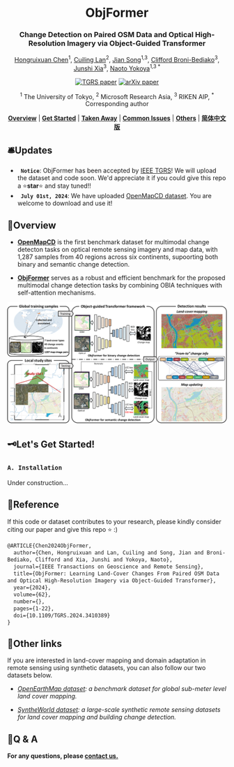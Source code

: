 <div align="center">
<h1 align="center">ObjFormer</h1>

<h3>Change Detection on Paired OSM Data and Optical High-Resolution Imagery via Object-Guided Transformer
</h3>

[Hongruixuan Chen](https://scholar.google.ch/citations?user=XOk4Cf0AAAAJ&hl=zh-CN&oi=ao)<sup>1</sup>, [Cuiling Lan](https://scholar.google.com/citations?user=XZugqiwAAAAJ&hl=zh-CN)<sup>2</sup>, [Jian Song](https://scholar.google.ch/citations?user=CgcMFJsAAAAJ&hl=zh-CN)<sup>1,3</sup>, [Clifford Broni-Bediako](https://scholar.google.co.jp/citations?user=Ng45cnYAAAAJ&hl=en)<sup>3</sup>, [Junshi Xia](https://scholar.google.com/citations?user=n1aKdTkAAAAJ&hl=en)<sup>3</sup>, [Naoto Yokoya](https://scholar.google.co.jp/citations?user=DJ2KOn8AAAAJ&hl=en)<sup>1,3 *</sup>

[![TGRS paper](https://img.shields.io/badge/TGRS-paper-00629B.svg)](https://ieeexplore.ieee.org/abstract/document/10551264)  [![arXiv paper](https://img.shields.io/badge/arXiv-paper-b31b1b.svg)](https://arxiv.org/abs/2310.02674)


<sup>1</sup> The University of Tokyo, <sup>2</sup> Microsoft Research Asia,  <sup>3</sup> RIKEN AIP,  <sup>*</sup> Corresponding author

[**Overview**](#overview) | [**Get Started**](#%EF%B8%8Flets-get-started) | [**Taken Away**](#%EF%B8%8Fresults-taken-away) | [**Common Issues**](#common-issues) | [**Others**](#q--a) | [**简体中文版**](./README_zh-CN.md)

</div>

## 🛎️Updates
* **` Notice`**: ObjFormer has been accepted by [IEEE TGRS](https://ieeexplore.ieee.org/document/10551264)! We will upload the dataset and code soon. We'd appreciate it if you could give this repo a ⭐️**star**⭐️ and stay tuned!!
* **` July 01st, 2024`**: We have uploaded [OpenMapCD dataset](https://zenodo.org/records/12606585). You are welcome to download and use it!


## 🔭Overview

* [**OpenMapCD**](https://zenodo.org/records/12606585) is the first benchmark dataset for multimodal change detecton tasks on optical remote sensing imagery and map data, with 1,287 samples from 40 regions across six continents, supoorting both binary and semantic change detection. 


* [**ObjFormer**](https://ieeexplore.ieee.org/document/10565926) serves as a robust and efficient benchmark for the proposed multimodal change detection tasks by combining OBIA techniques with self-attention mechanisms.

<img src="./fig/Overall_framework.jpg">

## 🗝️Let's Get Started!
### `A. Installation`

Under construction...


## 📜Reference

If this code or dataset contributes to your research, please kindly consider citing our paper and give this repo ⭐️ :)
```
@ARTICLE{Chen2024ObjFormer,
  author={Chen, Hongruixuan and Lan, Cuiling and Song, Jian and Broni-Bediako, Clifford and Xia, Junshi and Yokoya, Naoto},
  journal={IEEE Transactions on Geoscience and Remote Sensing}, 
  title={ObjFormer: Learning Land-Cover Changes From Paired OSM Data and Optical High-Resolution Imagery via Object-Guided Transformer}, 
  year={2024},
  volume={62},
  number={},
  pages={1-22},
  doi={10.1109/TGRS.2024.3410389}
}
```


## 🔗Other links
If you are interested in land-cover mapping and domain adaptation in remote sensing using synthetic datasets, you can also follow our two datasets below.

* *[OpenEarthMap dataset](https://open-earth-map.org/): a benchmark dataset for global sub-meter level land cover mapping.*

* *[SyntheWorld dataset](https://github.com/JTRNEO/SyntheWorld): a large-scale synthetic remote sensing datasets for land cover mapping and building change detection.* 

## 🙋Q & A
**For any questions, please [contact us.](mailto:Qschrx@gmail.com)**
